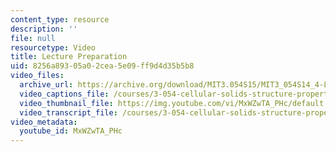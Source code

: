 ```yaml
---
content_type: resource
description: ''
file: null
resourcetype: Video
title: Lecture Preparation
uid: 8256a893-05a0-2cea-5e09-ff9d4d35b5b8
video_files:
  archive_url: https://archive.org/download/MIT3.054S15/MIT3_054S14_4-LecturePreparation_300k.mp4
  video_captions_file: /courses/3-054-cellular-solids-structure-properties-and-applications-spring-2015/f681af0f1db15da6ab8aa2218fd2ddbf_MxWZwTA_PHc.vtt
  video_thumbnail_file: https://img.youtube.com/vi/MxWZwTA_PHc/default.jpg
  video_transcript_file: /courses/3-054-cellular-solids-structure-properties-and-applications-spring-2015/38175e6a535b6f181defa387b61cde64_MxWZwTA_PHc.pdf
video_metadata:
  youtube_id: MxWZwTA_PHc
---
```

